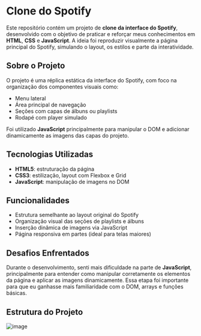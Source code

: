 # Clone do Spotify

Este repositório contém um projeto de **clone da interface do Spotify**, desenvolvido com o objetivo de praticar e reforçar meus conhecimentos em **HTML**, **CSS** e **JavaScript**. A ideia foi reproduzir visualmente a página principal do Spotify, simulando o layout, os estilos e parte da interatividade.

## Sobre o Projeto

O projeto é uma réplica estática da interface do Spotify, com foco na organização dos componentes visuais como:

- Menu lateral
- Área principal de navegação
- Seções com capas de álbuns ou playlists
- Rodapé com player simulado

Foi utilizado **JavaScript** principalmente para manipular o DOM e adicionar dinamicamente as imagens das capas do projeto.

## Tecnologias Utilizadas

- **HTML5**: estruturação da página
- **CSS3**: estilização, layout com Flexbox e Grid
- **JavaScript**: manipulação de imagens no DOM

## Funcionalidades

- Estrutura semelhante ao layout original do Spotify
- Organização visual das seções de playlists e álbuns
- Inserção dinâmica de imagens via JavaScript
- Página responsiva em partes (ideal para telas maiores)

## Desafios Enfrentados

Durante o desenvolvimento, senti mais dificuldade na parte de **JavaScript**, principalmente para entender como manipular corretamente os elementos da página e aplicar as imagens dinamicamente. Essa etapa foi importante para que eu ganhasse mais familiaridade com o DOM, arrays e funções básicas.

## Estrutura do Projeto
![image](https://github.com/user-attachments/assets/ffb11f4c-2d88-4de8-bc23-f81a098a513f)

